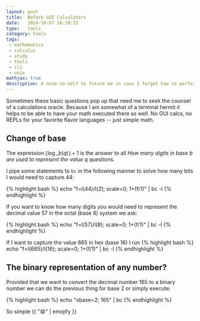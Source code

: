 ```yaml
---
layout: post
title:  Before GUI Calculators
date:   2014-10-07 16:19:33
type:   tools
category: tools
tags:
 - mathematics
 - calculus
 - study
 - tools
 - cli
 - unix
mathjax: true
description: A note-to-self to future me in case I forget how to perform calculation in my terminal without firing up a REPL
---
```

Sometimes these basic questions pop up that need me to seek the counsel of a
calculations oracle. Because I am somewhat of a terminal hermit it helps to
be able to have your math executed there as well. No GUI calcs, no REPLs for
your favorite flavor languages -- just simple math.


## Change of base
The expression $\lfloor \log\_{b}(q) \rfloor + 1$ is the answer to all _How 
many digits in base $b$ are used to represent the value $q$_ questions.

I pipe some statements to `bc` in the following manner to solve how many bits
I would need to capture $44$:

{% highlight bash %}
echo "f=l(44)/l(2); scale=0; 1+(f/1)" | bc -l
{% endhighlight %}

If you want to know how many digits you would need to represent the decimal
value $57$ in the octal (base 8) system we ask:

{% highlight bash %}
echo "f=l(57)/l(8); scale=0; 1+(f/1)" | bc -l
{% endhighlight %}

If I want to capture the value $665$ in hex (base 16) I run
{% highlight bash %}
echo "f=l(665)/l(16); scale=0; 1+(f/1)" | bc -l
{% endhighlight %}

## The binary representation of any number?
Provided that we want to convert the decimal number $165$ to a binary number we
can do the previous thing for base $2$ or simply execute:

{% highlight bash %}
echo "obase=2; 165" | bc
{% endhighlight %}

So simple {{ ":smile:" | emojify }}

[bc-writeup]: http://www.basicallytech.com/blog/?/archives/23-command-line-calculations-using-bc.html
[bc]: http://www.gnu.org/software/bc/
[floorceiling]: http://en.wikipedia.org/wiki/Floor_and_ceiling_functions

[digit-spaces]: /math/digit-spaces/

